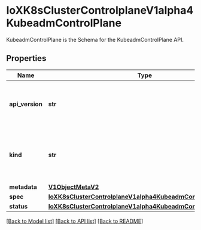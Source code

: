 # IoXK8sClusterControlplaneV1alpha4KubeadmControlPlane

KubeadmControlPlane is the Schema for the KubeadmControlPlane API.
## Properties
Name | Type | Description | Notes
------------ | ------------- | ------------- | -------------
**api_version** | **str** | APIVersion defines the versioned schema of this representation of an object. Servers should convert recognized schemas to the latest internal value, and may reject unrecognized values. More info: https://git.k8s.io/community/contributors/devel/sig-architecture/api-conventions.md#resources | [optional] 
**kind** | **str** | Kind is a string value representing the REST resource this object represents. Servers may infer this from the endpoint the kubernetes.client submits requests to. Cannot be updated. In CamelCase. More info: https://git.k8s.io/community/contributors/devel/sig-architecture/api-conventions.md#types-kinds | [optional] 
**metadata** | [**V1ObjectMetaV2**](V1ObjectMetaV2.md) |  | [optional] 
**spec** | [**IoXK8sClusterControlplaneV1alpha4KubeadmControlPlaneSpec**](IoXK8sClusterControlplaneV1alpha4KubeadmControlPlaneSpec.md) |  | [optional] 
**status** | [**IoXK8sClusterControlplaneV1alpha4KubeadmControlPlaneStatus**](IoXK8sClusterControlplaneV1alpha4KubeadmControlPlaneStatus.md) |  | [optional] 

[[Back to Model list]](../README.md#documentation-for-models) [[Back to API list]](../README.md#documentation-for-api-endpoints) [[Back to README]](../README.md)


